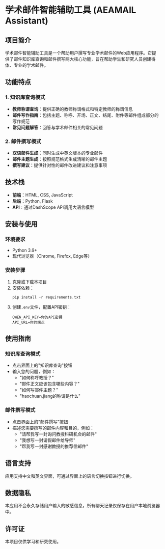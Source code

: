 # 学术邮件智能辅助工具 (AEAMAIL Assistant)

## 项目简介

学术邮件智能辅助工具是一个帮助用户撰写专业学术邮件的Web应用程序。它提供了邮件知识库查询和邮件撰写两大核心功能，旨在帮助学生和研究人员创建得体、专业的学术邮件。

## 功能特点

### 1. 知识库查询模式
- **教师称谓查询**：提供正确的教师称谓格式和特定教师的称谓信息
- **邮件写作指南**：包括主题、称呼、开场、正文、结尾、附件等邮件组成部分的写作规范
- **常见问题解答**：回答与学术邮件相关的常见问题

### 2. 邮件撰写模式
- **双语邮件生成**：同时生成中英文版本的专业邮件
- **邮件主题生成**：按照规范格式生成清晰的邮件主题
- **撰写建议**：提供针对性的邮件改进建议和注意事项

## 技术栈

- **前端**：HTML, CSS, JavaScript
- **后端**：Python, Flask
- **API**：通过DashScope API调用大语言模型

## 安装与使用

### 环境要求
- Python 3.6+
- 现代浏览器（Chrome, Firefox, Edge等）

### 安装步骤

1. 克隆或下载本项目
2. 安装依赖：
   ```
   pip install -r requirements.txt
   ```
3. 创建`.env`文件，配置API密钥：
   ```
   QWEN_API_KEY=你的API密钥
   API_URL=你的端点
   ```

## 使用指南

### 知识库查询模式
- 点击界面上的"知识库查询"按钮
- 输入您的问题，例如：
  - "如何称呼教授？"
  - "邮件正文应该包含哪些内容？"
  - "如何写邮件主题？"
  - "haochuan.jiang的称谓是什么"

### 邮件撰写模式
- 点击界面上的"邮件撰写"按钮
- 描述您需要撰写的邮件内容和目的，例如：
  - "请帮我写一封询问教授科研机会的邮件"
  - "我想写一封请假邮件给导师"
  - "帮我写一封感谢教授的推荐信邮件"

## 语言支持

应用支持中文和英文界面，可通过界面上的语言切换按钮进行切换。

## 数据隐私

本应用不会永久存储用户输入的敏感信息，所有聊天记录仅保存在用户本地浏览器中。

## 许可证

本项目仅供学习和研究使用。